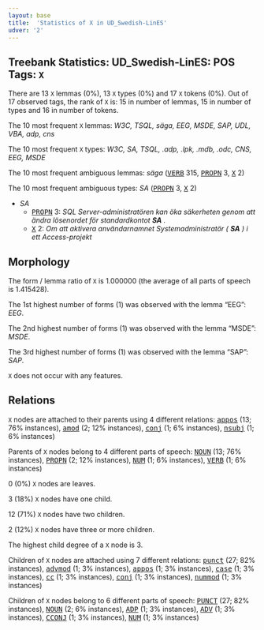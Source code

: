 ```yaml
---
layout: base
title:  'Statistics of X in UD_Swedish-LinES'
udver: '2'
---
```


## Treebank Statistics: UD_Swedish-LinES: POS Tags: `X`

There are 13 `X` lemmas (0%), 13 `X` types (0%) and 17 `X` tokens (0%).
Out of 17 observed tags, the rank of `X` is: 15 in number of lemmas, 15 in number of types and 16 in number of tokens.

The 10 most frequent `X` lemmas: <em>W3C, TSQL, säga, EEG, MSDE, SAP, UDL, VBA, adp, cns</em>

The 10 most frequent `X` types:  <em>W3C, SA, TSQL, .adp, .lpk, .mdb, .odc, CNS, EEG, MSDE</em>

The 10 most frequent ambiguous lemmas: <em>säga</em> (<tt><a href="sv_lines-pos-VERB.html">VERB</a></tt> 315, <tt><a href="sv_lines-pos-PROPN.html">PROPN</a></tt> 3, <tt><a href="sv_lines-pos-X.html">X</a></tt> 2)

The 10 most frequent ambiguous types:  <em>SA</em> (<tt><a href="sv_lines-pos-PROPN.html">PROPN</a></tt> 3, <tt><a href="sv_lines-pos-X.html">X</a></tt> 2)


* <em>SA</em>
  * <tt><a href="sv_lines-pos-PROPN.html">PROPN</a></tt> 3: <em>SQL Server-administratören kan öka säkerheten genom att ändra lösenordet för standardkontot <b>SA</b> .</em>
  * <tt><a href="sv_lines-pos-X.html">X</a></tt> 2: <em>Om att aktivera användarnamnet Systemadministratör ( <b>SA</b> ) i ett Access-projekt</em>

## Morphology

The form / lemma ratio of `X` is 1.000000 (the average of all parts of speech is 1.415428).

The 1st highest number of forms (1) was observed with the lemma “EEG”: <em>EEG</em>.

The 2nd highest number of forms (1) was observed with the lemma “MSDE”: <em>MSDE</em>.

The 3rd highest number of forms (1) was observed with the lemma “SAP”: <em>SAP</em>.

`X` does not occur with any features.


## Relations

`X` nodes are attached to their parents using 4 different relations: <tt><a href="sv_lines-dep-appos.html">appos</a></tt> (13; 76% instances), <tt><a href="sv_lines-dep-amod.html">amod</a></tt> (2; 12% instances), <tt><a href="sv_lines-dep-conj.html">conj</a></tt> (1; 6% instances), <tt><a href="sv_lines-dep-nsubj.html">nsubj</a></tt> (1; 6% instances)

Parents of `X` nodes belong to 4 different parts of speech: <tt><a href="sv_lines-pos-NOUN.html">NOUN</a></tt> (13; 76% instances), <tt><a href="sv_lines-pos-PROPN.html">PROPN</a></tt> (2; 12% instances), <tt><a href="sv_lines-pos-NUM.html">NUM</a></tt> (1; 6% instances), <tt><a href="sv_lines-pos-VERB.html">VERB</a></tt> (1; 6% instances)

0 (0%) `X` nodes are leaves.

3 (18%) `X` nodes have one child.

12 (71%) `X` nodes have two children.

2 (12%) `X` nodes have three or more children.

The highest child degree of a `X` node is 3.

Children of `X` nodes are attached using 7 different relations: <tt><a href="sv_lines-dep-punct.html">punct</a></tt> (27; 82% instances), <tt><a href="sv_lines-dep-advmod.html">advmod</a></tt> (1; 3% instances), <tt><a href="sv_lines-dep-appos.html">appos</a></tt> (1; 3% instances), <tt><a href="sv_lines-dep-case.html">case</a></tt> (1; 3% instances), <tt><a href="sv_lines-dep-cc.html">cc</a></tt> (1; 3% instances), <tt><a href="sv_lines-dep-conj.html">conj</a></tt> (1; 3% instances), <tt><a href="sv_lines-dep-nummod.html">nummod</a></tt> (1; 3% instances)

Children of `X` nodes belong to 6 different parts of speech: <tt><a href="sv_lines-pos-PUNCT.html">PUNCT</a></tt> (27; 82% instances), <tt><a href="sv_lines-pos-NOUN.html">NOUN</a></tt> (2; 6% instances), <tt><a href="sv_lines-pos-ADP.html">ADP</a></tt> (1; 3% instances), <tt><a href="sv_lines-pos-ADV.html">ADV</a></tt> (1; 3% instances), <tt><a href="sv_lines-pos-CCONJ.html">CCONJ</a></tt> (1; 3% instances), <tt><a href="sv_lines-pos-NUM.html">NUM</a></tt> (1; 3% instances)

